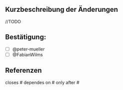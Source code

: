 ## Kurzbeschreibung der Änderungen

//TODO

## Bestätigung:

- [ ] @peter-mueller 
- [ ] @FabianWilms 

## Referenzen

closes #
dependes on #
only after #